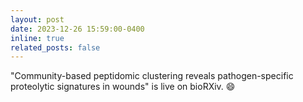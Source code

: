 ```yaml
---
layout: post
date: 2023-12-26 15:59:00-0400
inline: true
related_posts: false
---
```


"Community-based peptidomic clustering reveals pathogen-specific proteolytic signatures in wounds" is live on bioRXiv. :smile:

